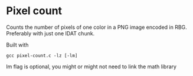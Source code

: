 # Pixel count
 Counts the number of pixels of one color in a PNG image encoded in RBG.
 Preferably with just one IDAT chunk.

 Built with
 
    gcc pixel-count.c -lz [-lm]
    
 lm flag is optional, you might or might not need to link the math library